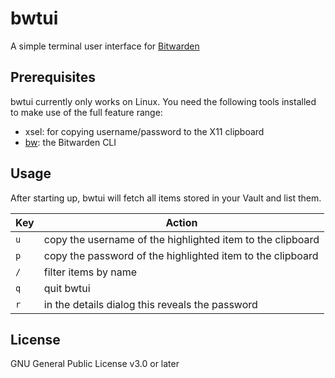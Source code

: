 # bwtui

A simple terminal user interface for [Bitwarden](https://bitwarden.com/)

## Prerequisites

bwtui currently only works on Linux. You need the following tools installed to make use of the full feature range:

* xsel: for copying username/password to the X11 clipboard
* [bw](https://github.com/bitwarden/cli): the Bitwarden CLI

## Usage

After starting up, bwtui will fetch all items stored in your Vault and list them.

| Key | Action                                                     |
|-----|------------------------------------------------------------|
| `u` | copy the username of the highlighted item to the clipboard |
| `p` | copy the password of the highlighted item to the clipboard |
| `/` | filter items by name                                       |
| `q` | quit bwtui                                                 |
| `r` | in the details dialog this reveals the password            |

## License

GNU General Public License v3.0 or later
